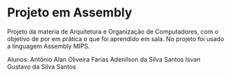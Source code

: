 # Projeto em Assembly
Projeto da materia de Arquitetura e Organização de Computadores, com o objetivo de por em prática o que foi aprendido em sala. No projeto foi usado a linguagem Assembly MIPS.

Alunos:
Antônio Alan Oliveira Farias
Adenilson da Silva Santos
Isvan Gustavo da Silva Santos
